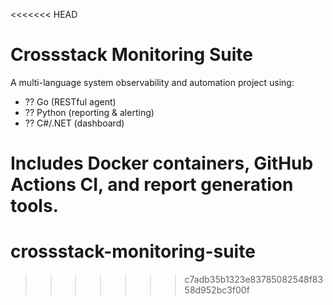 <<<<<<< HEAD
# Crossstack Monitoring Suite

A multi-language system observability and automation project using:
- ?? Go (RESTful agent)
- ?? Python (reporting & alerting)
- ?? C#/.NET (dashboard)

Includes Docker containers, GitHub Actions CI, and report generation tools.
=======
# crossstack-monitoring-suite
>>>>>>> c7adb35b1323e83785082548f8358d952bc3f00f
